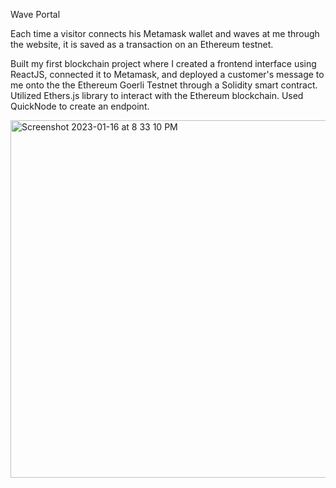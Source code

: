 Wave Portal

Each time a visitor connects his Metamask wallet and waves at me through the website, it is saved as a transaction on an Ethereum testnet.

Built my first blockchain project where I created a frontend interface using ReactJS, connected it to Metamask, and deployed a customer's message to me onto the the Ethereum Goerli Testnet through a Solidity smart contract. Utilized Ethers.js library to interact with the Ethereum blockchain. Used QuickNode to create an endpoint.

<img width="572" alt="Screenshot 2023-01-16 at 8 33 10 PM" src="https://user-images.githubusercontent.com/40018628/212709320-27ebddf3-ee4a-48c9-b372-10423d8c6aa1.png">
